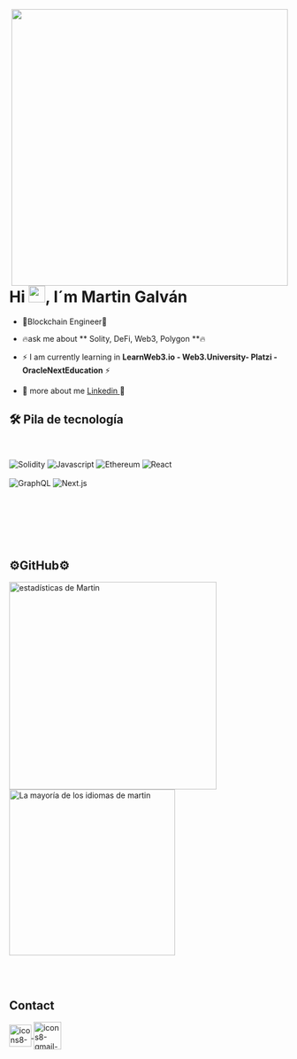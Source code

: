 <img align="right" height="500em" src="https://i.ibb.co/M2mchMS/Group.png"/>
<h1 align="left">Hi <img src="https://raw.githubusercontent.com/kaueMarques/kaueMarques/master/hi.gif" height="30px">, I´m Martin Galván</h1>

- 🚀Blockchain Engineer🚀

- 🔥ask me about ** Solity, DeFi, Web3, Polygon **🔥

- ⚡ I am currently learning in **LearnWeb3.io - Web3.University- Platzi - OracleNextEducation** ⚡

- 🦄 more about me [Linkedin ](https://www.linkedin.com/in/martingalvan1/) 🦄
## 🛠  Pila de tecnología
<br><br>
![Solidity](https://img.shields.io/twitter/url?label=solidity&logo=solidity&style=plastic&url=https%3A%2F%2Fimg.shields.io%2Ftwitter%2Furl%3Flabel%3Dsolidity%26logo%3Dsolidity%26style%3Dplastic) 
![Javascript](https://img.shields.io/twitter/url?label=javascript&logo=javascript&style=plastic&url=https%3A%2F%2Fimg.shields.io%2Ftwitter%2Furl%3Flabel%3Dsolidity%26logo%3Dsolidity%26style%3Dplastic)
![Ethereum](https://img.shields.io/twitter/url?label=ethereum&logo=ethereum&style=plastic&url=https%3A%2F%2Fimg.shields.io%2Ftwitter%2Furl%3Flabel%3Dsolidity%26logo%3Dsolidity%26style%3Dplastic)
![React](https://img.shields.io/twitter/url?label=react&logo=react&style=plastic&url=https%3A%2F%2Fimg.shields.io%2Ftwitter%2Furl%3Flabel%3Dsolidity%26logo%3Dsolidity%26style%3Dplastic)
<br><br>
![GraphQL](https://img.shields.io/twitter/url?label=grapqhql&logo=graphql&style=plastic&url=https%3A%2F%2Fimg.shields.io%2Ftwitter%2Furl%3Flabel%3Dsolidity%26logo%3Dsolidity%26style%3Dplastic)
![Next.js](https://img.shields.io/twitter/url?label=next&logo=next.js&style=plastic&url=https%3A%2F%2Fimg.shields.io%2Ftwitter%2Furl%3Flabel%3Dsolidity%26logo%3Dsolidity%26style%3Dplastic)
<br><br>

<br><br>
<br><br>


## ⚙️GitHub⚙️
<p align="izquierda">
<img width="375em" src="https://github-readme-stats.vercel.app/api?username=martinGlvn&show_icons=true&theme=vision-friendly-dark" alt="estadísticas de Martin"/>
<img width="300em" src="https://github-readme-stats.vercel.app/api/top-langs/?username=martinGlvn&layout=compact&theme=vision-friendly-dark" alt="La mayoría de los idiomas de martin" />
</p>


<br><br>

##  Contact

<p align="izquierda" estilo="fondo:amarillo">
<a href="lkn.galvan.martin@gmail.com" target="_blank">
  <img align="center" height="40em" width="40em" src="https://i.ibb.co/54FpNSH/icons8-gmail-240.png" alt="icons8-gmail-240" alt="codepen"/>
  <img align="center" height="50em" width="50em" src="https://i.ibb.co/MDpMLPg/icons8-linkedin-240.png" alt="icons8-gmail-240" alt="codepen"/>
</a>
</p>



